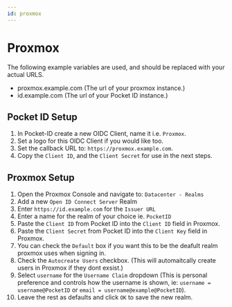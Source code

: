 ```yaml
---
id: proxmox
---
```


# Proxmox

The following example variables are used, and should be replaced with your actual URLS.

- proxmox.example.com (The url of your proxmox instance.)
- id.example.com (The url of your Pocket ID instance.)

## Pocket ID Setup

1. In Pocket-ID create a new OIDC Client, name it i.e. `Proxmox`.
2. Set a logo for this OIDC Client if you would like too.
3. Set the callback URL to: `https://proxmox.example.com`.
4. Copy the `Client ID`, and the `Client Secret` for use in the next steps.

## Proxmox Setup

1. Open the Proxmox Console and navigate to: `Datacenter - Realms`
2. Add a new `Open ID Connect Server` Realm
3. Enter `https://id.example.com` for the `Issuer URL`
4. Enter a name for the realm of your choice ie. `PocketID`
5. Paste the `Client ID` from Pocket ID into the `Client ID` field in Proxmox.
6. Paste the `Client Secret` from Pocket ID into the `Client Key` field in Proxmox.
7. You can check the `Default` box if you want this to be the deafult realm proxmox uses when signing in.
8. Check the `Autocreate Users` checkbox. (This will automaitcally create users in Proxmox if they dont exsist.)
9. Select `username` for the `Username Claim` dropdown (This is personal preference and controls how the username is shown, ie: `username = username@PocketID` or `email = username@example@PocketID`).
10. Leave the rest as defaults and click `OK` to save the new realm.
